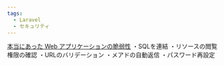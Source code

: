 ```yaml
---
tags:
  - Laravel
  - セキュリティ
---
```


[本当にあった Web アプリケーションの脆弱性](https://zenn.dev/chot/articles/778eee835b2e16)
・SQLを連結
・リソースの閲覧権限の確認
・URLのバリデーション
・メアドの自動返信
・パスワード再設定